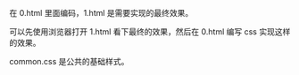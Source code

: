 在 0.html 里面编码，1.html 是需要实现的最终效果。

可以先使用浏览器打开 1.html 看下最终的效果，然后在 0.html 编写 css 实现这样的效果。

common.css 是公共的基础样式。